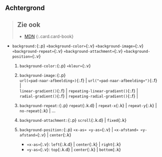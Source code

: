 Achtergrond
-----------

> Zie ook
> ---
> - [MDN](https://developer.mozilla.org/nl/docs/Web/CSS/background)
{:.card.card-book}

- `background:`{:.p} `«background-color»`{:.v} `«background-image»`{:.v} `«background-repeat»`{:.v} `«background-attachment»`{:.v} `«background-position»`{:.v}
  1. `background-color:`{:.p} `«kleur»`{:.v}
  2. `background-image:`{:.p}  
     `url(«pad-naar-afbeelding»)`{:.f} &#124; `url("«pad-naar-afbeelding»")`{:.f} &#124;  
     `linear-gradient()`{:.f} &#124; `repeating-linear-gradient()`{:.f} &#124;  
     `radial-gradient()`{:.f} &#124; `repeating-radial-gradient()`{:.f} &#124;  

  3. `background-repeat:`{:.p} `repeat`{:.k.d} &#124; `repeat-x`{:.k} &#124; `repeat-y`{:.k} &#124; `no-repeat`{:.k} &#124; …
  4. `background-attachment:`{:.p} `scroll`{:.k.d} &#124; `fixed`{:.k}
  5. `background-position:`{:.p} `«x-as» «y-as»`{:.v} &#124; `«x-afstand» «y-afstand»`{:.v} &#124; `center`{:.k}
      - `«x-as»`{:.v}: `left`{:.k.d} &#124; `center`{:.k} &#124; `right`{:.k}
      - `«y-as»`{:.v}: `top`{:.k.d} &#124; `center`{:.k} &#124; `bottom`{:.k}
